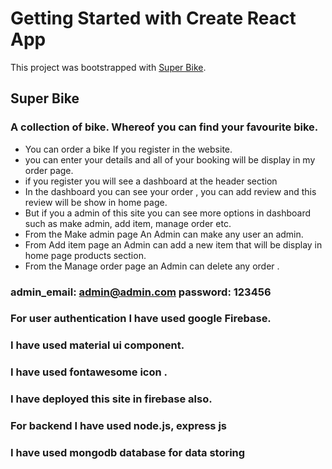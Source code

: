 # Getting Started with Create React App

This project was bootstrapped with [Super Bike](https://super-bike-9aaee.web.app/).

## Super Bike 
### A collection of bike. Whereof you can find your favourite bike.


- You can order a bike If you register in the website.
- you can enter your details and all of your booking will be display in my order page.
- if you register you will see a dashboard at the header section
- In the dashboard you can see your order , you can add review and this review will be show in home page.
- But if you a admin of this site you can see more options in dashboard such as make admin, add item, manage order etc.
- From the Make admin page An Admin can make any user an admin.
- From Add item page an Admin can add a new item that will be display in home page products section.
- From the Manage order page an Admin can delete any order .

### admin_email: admin@admin.com   password: 123456

### For user authentication I have used google Firebase.
### I have used material ui component.
### I have used fontawesome icon .
### I have deployed this site in firebase also.
### For backend I have used node.js, express js
### I have used mongodb database for data storing

 

